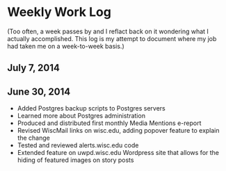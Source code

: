# Weekly Work Log

(Too often, a week passes by and I reflact back on it wondering what I actually accomplished. This log is my attempt to document where my job had taken me on a week-to-week basis.)

## July 7, 2014

## June 30, 2014

* Added Postgres backup scripts to Postgres servers
* Learned more about Postgres administration
* Produced and distributed first monthly Media Mentions e-report
* Revised WiscMail links on wisc.edu, adding popover feature to explain the change
* Tested and reviewed alerts.wisc.edu code
* Extended feature on uwpd.wisc.edu Wordpress site that allows for the hiding of featured images on story posts
